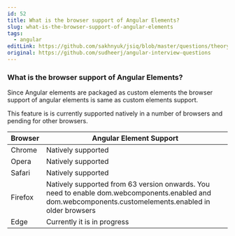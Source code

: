 ```yaml
---
id: 52
title: What is the browser support of Angular Elements?
slug: what-is-the-browser-support-of-angular-elements
tags:
  - angular
editLink: https://github.com/sakhnyuk/jsiq/blob/master/questions/theory/angular/52.md
original: https://github.com/sudheerj/angular-interview-questions
---
```


### What is the browser support of Angular Elements?

Since Angular elements are packaged as custom elements the browser support of angular elements is same as custom elements support.

This feature is is currently supported natively in a number of browsers and pending for other browsers.

| Browser | Angular Element Support |
| --- | --- |
| Chrome | Natively supported |
| Opera | Natively supported |
| Safari | Natively supported |
| Firefox | Natively supported from 63 version onwards. You need to enable dom.webcomponents.enabled and dom.webcomponents.customelements.enabled in older browsers |
| Edge | Currently it is in progress |